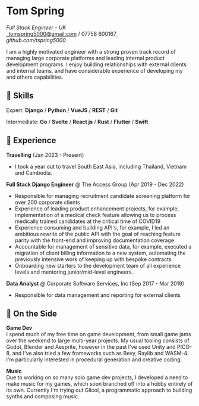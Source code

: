 # Tom Spring
_Full Stack Engineer - UK_\
_tomspring5000@gmail.com / 07758 600167_\
_github.com/tspring5000_

I am a highly motivated engineer with a strong proven track record of managing large corporate platforms and leading internal product development programs. I enjoy building relationships with external clients and internal teams, and have considerable experience of developing my and others capabilities.

## 💾 Skills
Expert: **Django** / **Python** / **VueJS** / **REST** / **Git**

Intermediate: **Go** / **Svelte** / **React js** / **Rust** / **Flutter** / **Swift**

## 💼 Experience
**Travelling** (Jan 2023 - Present)
- I took a year out to travel South East Asia, including Thailand, Vietnam and Cambodia.

**Full Stack Django Engineer** @ The Access Group (Apr 2019 - Dec 2022)
- Responsible for managing recruitment candidate screening platform for over 200 corporate clients
- Experience of leading product enhancement projects, for example, implementation of a medical check feature allowing us to process medically trained candidates at the critical time of COVID19
- Experience consuming and building API's, for example, I led an ambitious rewrite of the public API with the goal of reaching feature parity with the front-end and improving documentation coverage
- Accountable for management of sensitive data, for example, executed a migration of client billing information to a new system, automating the previously intensive work of keeping up with bespoke contracts
- Onboarding new starters to the development team of all experience levels and mentoring junior/mid-level engineers.

**Data Analyst** @ Corporate Software Services, Inc (Sep 2017 - Mar 2019)
- Responsible for data management and reporting for external clients

## 📌 On the Side
**Game Dev**\
I spend much of my free time on game development, from small game jams over the weekend to large multi-year projects. My usual tooling consists of Godot, Blender and Aesprite, however in the past I've used Unity and PICO-8, and I've also tried a few frameworks such as Bevy, Raylib and WASM-4. I'm particularly interested in procedural generation and creative coding.

**Music**\
Due to working on so many solo game dev projects, I developed a need to make music for my games, which soon branched off into a hobby entirely of its own. Currently I'm trying out Glicol, a programmatic approach to building synths and composing music.